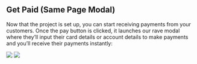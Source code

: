 ## Get Paid (Same Page Modal)

Now that the project is set up, you can start receiving payments from your customers. Once the pay button is clicked, it launches our rave modal where they’ll input their card details or account details to make payments and you’ll receive their payments instantly:

![](https://d2mxuefqeaa7sj.cloudfront.net/s_9D0026E694B60C6DF96437635F37B9AD6E81A69AC49840A6FA476A3E0D3ACAD4_1521455669419_rave+card.png)
![](https://d2mxuefqeaa7sj.cloudfront.net/s_9D0026E694B60C6DF96437635F37B9AD6E81A69AC49840A6FA476A3E0D3ACAD4_1521455669470_rave+account.png)